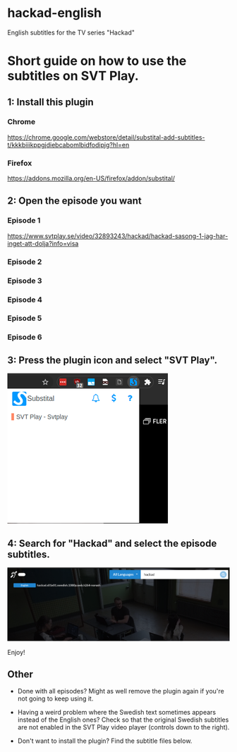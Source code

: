 # hackad-english
English subtitles for the TV series "Hackad"

# Short guide on how to use the subtitles on SVT Play.

## 1: Install this plugin

### Chrome
https://chrome.google.com/webstore/detail/substital-add-subtitles-t/kkkbiiikppgjdiebcabomlbidfodipjg?hl=en

### Firefox
https://addons.mozilla.org/en-US/firefox/addon/substital/

## 2: Open the episode you want 

### Episode 1
https://www.svtplay.se/video/32893243/hackad/hackad-sasong-1-jag-har-inget-att-dolja?info=visa

### Episode 2

### Episode 3

### Episode 4

### Episode 5

### Episode 6


## 3: Press the plugin icon and select "SVT Play".

![Substital](plugin.png)

## 4: Search for "Hackad" and select the episode subtitles.

![Substital](search.png)

Enjoy!



## Other

* Done with all episodes? Might as well remove the plugin again if you're not going to keep using it.

* Having a weird problem where the Swedish text sometimes appears instead of the English ones? Check so that the original Swedish subtitles are not enabled in the SVT Play video player (controls down to the right).

* Don't want to install the plugin? Find the subtitle files below.
